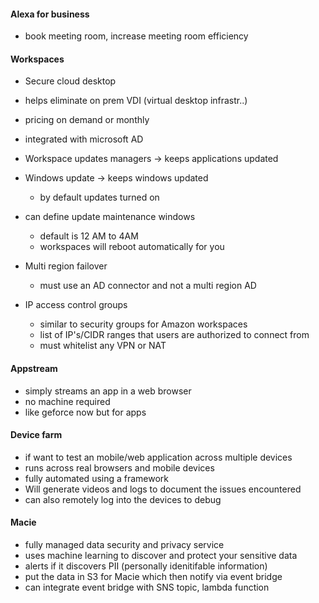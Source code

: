 #### Alexa for business
* book meeting room, increase meeting room efficiency


#### Workspaces
* Secure cloud desktop
* helps eliminate on prem VDI (virtual desktop infrastr..)
* pricing on demand or monthly
* integrated with microsoft AD
* Workspace updates managers -> keeps applications updated
* Windows update -> keeps windows updated
    * by default updates turned on
* can define update maintenance windows 
    * default is 12 AM to 4AM
    * workspaces will reboot automatically for you

* Multi region failover
    * must use an AD connector and not a multi region AD

* IP access control groups
    * similar to security groups for Amazon workspaces
    * list of IP's/CIDR ranges that users are authorized to connect from
    * must whitelist any VPN or NAT

#### Appstream
* simply streams an app in a web browser
* no machine required
* like geforce now but for apps

#### Device farm
* if want to test an mobile/web application across multiple devices
* runs across real browsers and mobile devices
* fully automated using a framework
* Will generate videos and logs to document the issues encountered
* can also remotely log into the devices to debug


#### Macie
* fully managed data security and privacy service
* uses machine learning to discover and protect your sensitive data
* alerts if it discovers PII (personally idenitifable information)
* put the data in S3 for Macie which then notify via event bridge
* can integrate event bridge with SNS topic, lambda function